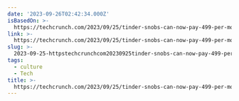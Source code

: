 ```yaml
---
date: '2023-09-26T02:42:34.000Z'
isBasedOn: >-
  https://techcrunch.com/2023/09/25/tinder-snobs-can-now-pay-499-per-month-to-be-matched-with-the-most-sought-after-profiles/?guccounter=1
link: >-
  https://techcrunch.com/2023/09/25/tinder-snobs-can-now-pay-499-per-month-to-be-matched-with-the-most-sought-after-profiles/?guccounter=1
slug: >-
  2023-09-25-httpstechcrunchcom20230925tinder-snobs-can-now-pay-499-per-month-to-be-matched-with-the-most-sought-after-profilesguccounter1
tags:
  - culture
  - Tech
title: >-
  https://techcrunch.com/2023/09/25/tinder-snobs-can-now-pay-499-per-month-to-be-matched-with-the-most-sought-after-profiles/?guccounter=1
---
```


